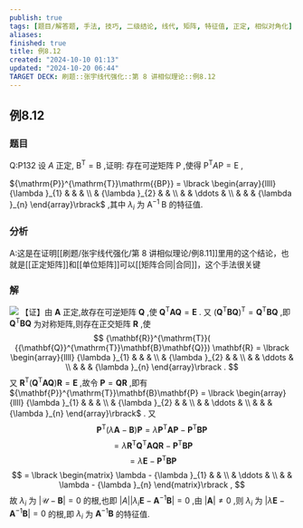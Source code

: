 ```yaml
---
publish: true
tags: [题目/解答题, 手法, 技巧, 二级结论, 线代, 矩阵, 特征值, 正定, 相似对角化]
aliases: 
finished: true
title: 例8.12
created: "2024-10-10 01:13"
updated: "2024-10-20 06:44"
TARGET DECK: 刷题::张宇线代强化::第 8 讲相似理论::例8.12
---
```

## 例8.12
### 题目
Q:P132 设 $A$ 正定, ${\mathrm{B}}^{\mathrm{T}} = \mathrm{B}$ ,证明: 存在可逆矩阵 $\mathrm{P}$ ,使得 ${\mathrm{P}}^{\mathrm{T}}A\mathrm{P} = \mathrm{E}$ ,

${\mathrm{P}}^{\mathrm{T}}\mathrm{{BP}} = \lbrack \begin{array}{llll} {\lambda }_{1} & & & \\ & {\lambda }_{2} & & \\ & & \ddots & \\ & & & {\lambda }_{n} \end{array}\rbrack$ ,其中 ${\lambda }_{i}$ 为 ${\mathrm{A}}^{-1}\mathrm{\;B}$ 的特征值.
### 分析
A:这是在证明[[刷题/张宇线代强化/第 8 讲相似理论/例8.11]]里用的这个结论，也就是[[正定矩阵]]和[[单位矩阵]]可以[[矩阵合同|合同]]，这个手法很关键
### 解
![](https://img.hwenyi.live/202410201348269.webp)
【证】由 $\mathbf{A}$ 正定,故存在可逆矩阵 $\mathbf{Q}$ ,使 ${\mathbf{Q}}^{\mathrm{T}}\mathbf{A}\mathbf{Q} = \mathbf{E}$ .
又 ${( {\mathbf{Q}}^{\mathrm{T}}\mathbf{B}\mathbf{Q}) }^{\mathrm{T}} = {\mathbf{Q}}^{\mathrm{T}}\mathbf{B}\mathbf{Q}$ ,即 ${\mathbf{Q}}^{\mathrm{T}}\mathbf{B}\mathbf{Q}$ 为对称矩阵,则存在正交矩阵 $\mathbf{R}$ ,使
$$
{\mathbf{R}}^{\mathrm{T}}( {{\mathbf{Q}}^{\mathrm{T}}\mathbf{B}\mathbf{Q}}) \mathbf{R} = \lbrack \begin{array}{llll} {\lambda }_{1} & & & \\ & {\lambda }_{2} & & \\ & & \ddots & \\ & & & {\lambda }_{n} \end{array}\rbrack .
$$
又 ${\mathbf{R}}^{\mathrm{T}}( {{\mathbf{Q}}^{\mathrm{T}}\mathbf{A}\mathbf{Q}}) \mathbf{R} = \mathbf{E}$ ,故令 $\mathbf{P} = \mathbf{Q}\mathbf{R}$ ,即有 ${\mathbf{P}}^{\mathrm{T}}\mathbf{B}\mathbf{P} = \lbrack \begin{array}{llll} {\lambda }_{1} & & & \\ & {\lambda }_{2} & & \\ & & \ddots & \\ & & & {\lambda }_{n} \end{array}\rbrack$ .
又
$$
{\mathbf{P}}^{\mathrm{T}}( {\lambda \mathbf{A} - \mathbf{B}}) \mathbf{P} = \lambda {\mathbf{P}}^{\mathrm{T}}\mathbf{A}\mathbf{P} - {\mathbf{P}}^{\mathrm{T}}\mathbf{B}\mathbf{P}
$$
$$
= \lambda {\mathbf{R}}^{\mathrm{T}}{\mathbf{Q}}^{\mathrm{T}}\mathbf{A}\mathbf{Q}\mathbf{R} - {\mathbf{P}}^{\mathrm{T}}\mathbf{B}\mathbf{P}
$$
$$
= \lambda \mathbf{E} - {\mathbf{P}}^{\mathrm{T}}\mathbf{B}\mathbf{P}
$$
$$
= \lbrack \begin{matrix} \lambda - {\lambda }_{1} & & \\ & \ddots & \\ & & \lambda - {\lambda }_{n} \end{matrix}\rbrack ,
$$
故 ${\lambda }_{i}$ 为 $| {\mathcal{U} - \mathbf{B}}| = 0$ 的根,也即 $| A| | {{\lambda }_{i}\mathbf{E} - {\mathbf{A}}^{-1}\mathbf{B}}| = 0$ ,由 $| \mathbf{A}| \neq 0$ ,则 ${\lambda }_{i}$ 为 $| {\lambda \mathbf{E} - {\mathbf{A}}^{-1}\mathbf{B}}| = 0$ 的根,即 ${\lambda }_{i}$ 为 ${\mathbf{A}}^{-1}\mathbf{B}$ 的特征值.

